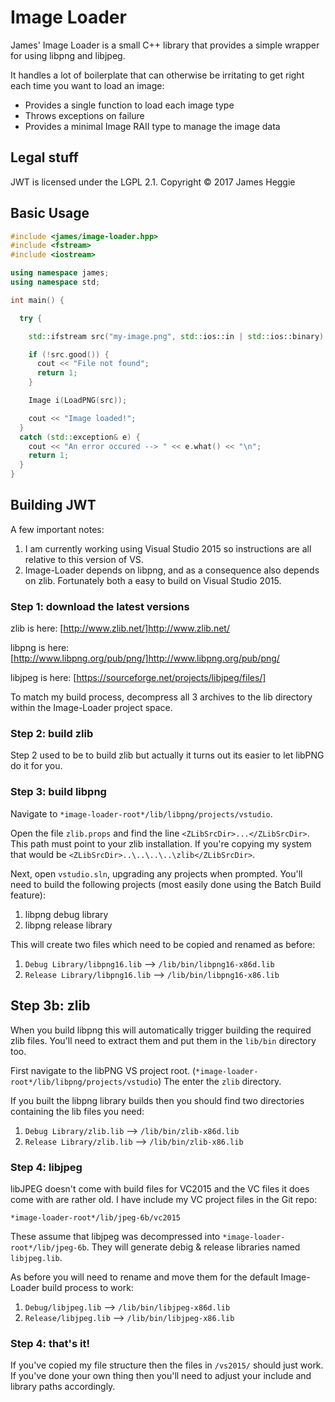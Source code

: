 Image Loader
============

James' Image Loader is a small C++ library that provides a simple wrapper for using
libpng and libjpeg.

It handles a lot of boilerplate that can otherwise be irritating to get right each time
you want to load an image:
  - Provides a single function to load each image type
  - Throws exceptions on failure
  - Provides a minimal Image RAII type to manage the image data

Legal stuff
-----------
JWT is licensed under the LGPL 2.1.
Copyright &copy; 2017 James Heggie

Basic Usage
-----------
```C++
#include <james/image-loader.hpp>
#include <fstream>
#include <iostream>

using namespace james;
using namespace std;

int main() {

  try {

    std::ifstream src("my-image.png", std::ios::in | std::ios::binary);

    if (!src.good()) {
      cout << "File not found";
      return 1;
    }

    Image i(LoadPNG(src));

    cout << "Image loaded!";
  }
  catch (std::exception& e) {
    cout << "An error occured --> " << e.what() << "\n";
    return 1;
  }
}
```

Building JWT
------------
A few important notes:
1. I am currently working using Visual Studio 2015 so instructions are all relative
   to this version of VS.
2. Image-Loader depends on libpng, and as a consequence also depends on zlib. Fortunately
   both a easy to build on Visual Studio 2015.

### Step 1: download the latest versions
zlib is here: [http://www.zlib.net/]http://www.zlib.net/

libpng is here: [http://www.libpng.org/pub/png/]http://www.libpng.org/pub/png/

libjpeg is here: [https://sourceforge.net/projects/libjpeg/files/]

To match my build process, decompress all 3 archives to the lib directory within the
Image-Loader project space.

### Step 2: build zlib
Step 2 used to be to build zlib but actually it turns out its easier to let libPNG do
it for you.

### Step 3: build libpng
Navigate to `*image-loader-root*/lib/libpng/projects/vstudio`.

Open the file `zlib.props` and find the line `<ZLibSrcDir>...</ZLibSrcDir>`.
This path must point to your zlib installation. If you're copying my system that would be
`<ZLibSrcDir>..\..\..\..\zlib</ZLibSrcDir>`.

Next, open `vstudio.sln`, upgrading any projects when prompted. You'll need to build the
following projects (most easily done using the Batch Build feature):
1. libpng debug library
2. libpng release library

This will create two files which need to be copied and renamed as before:
1. `Debug Library/libpng16.lib` --> `/lib/bin/libpng16-x86d.lib`
2. `Release Library/libpng16.lib` --> `/lib/bin/libpng16-x86.lib`

## Step 3b: zlib
When you build libpng this will automatically trigger building the required zlib files.
You'll need to extract them and put them in the `lib/bin` directory too.

First navigate to the libPNG VS project root. (`*image-loader-root*/lib/libpng/projects/vstudio`)
The enter the `zlib` directory.

If you built the libpng library builds then you should find two directories containing the
lib files you need:
1. `Debug Library/zlib.lib` --> `/lib/bin/zlib-x86d.lib`
2. `Release Library/zlib.lib` --> `/lib/bin/zlib-x86.lib`

### Step 4: libjpeg

libJPEG doesn't come with build files for VC2015 and the VC files it does come with are
rather old. I have include my VC project files in the Git repo:

`*image-loader-root*/lib/jpeg-6b/vc2015`

These assume that libjpeg was decompressed into `*image-loader-root*/lib/jpeg-6b`. They
will generate debig & release libraries named `libjpeg.lib`.

As before you will need to rename and move them for the default Image-Loader build
process to work:

1. `Debug/libjpeg.lib` --> `/lib/bin/libjpeg-x86d.lib`
2. `Release/libjpeg.lib` --> `/lib/bin/libjpeg-x86.lib`

### Step 4: that's it!
If you've copied my file structure then the files in `/vs2015/` should just work. If
you've done your own thing then you'll need to adjust your include and library paths
accordingly.